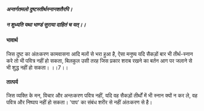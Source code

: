 ##### अन्तर्गतमलो दुष्टस्तीर्थस्नानशतैरपि।
##### न शुध्यति यथा भाण्डं सुराया दाहितं च यत्।। 

#### भावार्थ

जिस दुष्ट का अंतःकरण कामवासना आदि मलों से भरा हुआ है, ऐसा मनुष्य यदि सैकड़ों बार भी तीर्थ-स्नान करे तो भी पवित्र नहीं हो सकता, बिलकुल उसी तरह जिस प्रकार शराब रखने का बर्तन आग पर जलाने से भी शुद्ध नहीं हो सकता। ।।7।।

#### तात्पर्य

जिस व्यक्ति के मन, विचार और अन्तःकरण पवित्र नहीं, यदि वह सैकड़ों तीर्थों में भी स्नान क्यों न कर ले, वह पवित्र और निष्पाप नहीं हो सकता। 'पाप' का संबंध शरीर से नहीं अंतःकरण से है।